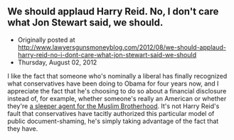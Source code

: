 ## We should applaud Harry Reid. No, I don't care what Jon Stewart said, we should.

 * Originally posted at http://www.lawyersgunsmoneyblog.com/2012/08/we-should-applaud-harry-reid-no-i-dont-care-what-jon-stewart-said-we-should
 * Thursday, August 02, 2012

I like the fact that someone who's nominally a liberal has finally recognized what conservatives have been doing to Obama for four years now, and I appreciate the fact that he's choosing to do so about a financial disclosure instead of, for example, whether someone's really an American or whether they're [a sleeper agent for the Muslim Brotherhood](http://lawyersgunsmon.wpengine.com/2012/07/find-them-make-them-say-the-words). It's not Harry Reid's fault that conservatives have tacitly authorized this particular model of public document-shaming, he's simply taking advantage of the fact that they have.